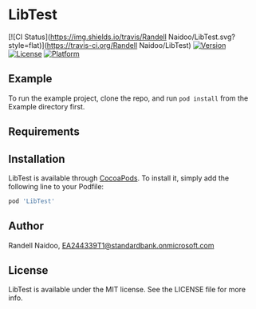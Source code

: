 # LibTest

[![CI Status](https://img.shields.io/travis/Randell Naidoo/LibTest.svg?style=flat)](https://travis-ci.org/Randell Naidoo/LibTest)
[![Version](https://img.shields.io/cocoapods/v/LibTest.svg?style=flat)](https://cocoapods.org/pods/LibTest)
[![License](https://img.shields.io/cocoapods/l/LibTest.svg?style=flat)](https://cocoapods.org/pods/LibTest)
[![Platform](https://img.shields.io/cocoapods/p/LibTest.svg?style=flat)](https://cocoapods.org/pods/LibTest)

## Example

To run the example project, clone the repo, and run `pod install` from the Example directory first.

## Requirements

## Installation

LibTest is available through [CocoaPods](https://cocoapods.org). To install
it, simply add the following line to your Podfile:

```ruby
pod 'LibTest'
```

## Author

Randell Naidoo, EA244339T1@standardbank.onmicrosoft.com

## License

LibTest is available under the MIT license. See the LICENSE file for more info.
